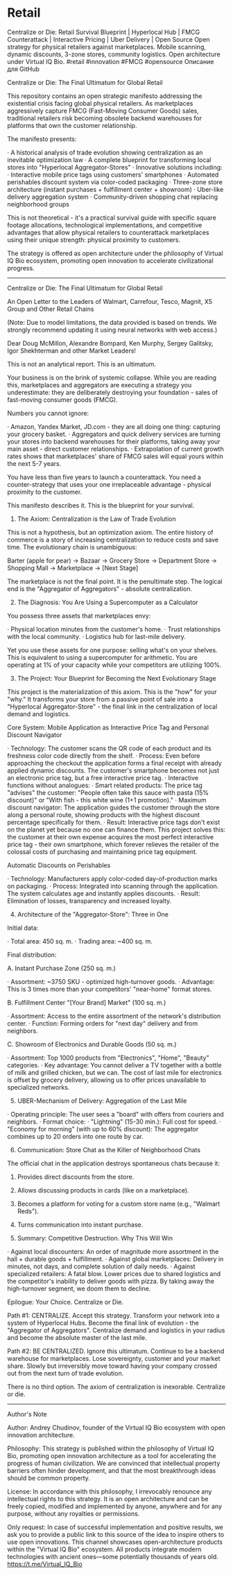 # Retail
Centralize or Die: Retail Survival Blueprint | Hyperlocal Hub | FMCG Counterattack | Interactive Pricing | Uber Delivery | Open Source  Open strategy for physical retailers against marketplaces. Mobile scanning, dynamic discounts, 3-zone stores, community logistics. Open architecture under Virtual IQ Bio.  #retail #innovation #FMCG #opensource
Описание для GitHub

Centralize or Die: The Final Ultimatum for Global Retail

This repository contains an open strategic manifesto addressing the existential crisis facing global physical retailers. As marketplaces aggressively capture FMCG (Fast-Moving Consumer Goods) sales, traditional retailers risk becoming obsolete backend warehouses for platforms that own the customer relationship.

The manifesto presents:

· A historical analysis of trade evolution showing centralization as an inevitable optimization law
· A complete blueprint for transforming local stores into "Hyperlocal Aggregator-Stores"
· Innovative solutions including:
  · Interactive mobile price tags using customers' smartphones
  · Automated perishables discount system via color-coded packaging
  · Three-zone store architecture (instant purchases + fulfillment center + showroom)
  · Uber-like delivery aggregation system
  · Community-driven shopping chat replacing neighborhood groups

This is not theoretical - it's a practical survival guide with specific square footage allocations, technological implementations, and competitive advantages that allow physical retailers to counterattack marketplaces using their unique strength: physical proximity to customers.

The strategy is offered as open architecture under the philosophy of Virtual IQ Bio ecosystem, promoting open innovation to accelerate civilizational progress.

---

Centralize or Die: The Final Ultimatum for Global Retail

An Open Letter to the Leaders of Walmart, Carrefour, Tesco, Magnit, X5 Group and Other Retail Chains

(Note: Due to model limitations, the data provided is based on trends. We strongly recommend updating it using neural networks with web access.)

Dear Doug McMillon, Alexandre Bompard, Ken Murphy, Sergey Galitsky, Igor Shekhterman and other Market Leaders!

This is not an analytical report. This is an ultimatum.

Your business is on the brink of systemic collapse. While you are reading this, marketplaces and aggregators are executing a strategy you underestimate: they are deliberately destroying your foundation - sales of fast-moving consumer goods (FMCG).

Numbers you cannot ignore:

· Amazon, Yandex Market, JD.com - they are all doing one thing: capturing your grocery basket.
· Aggregators and quick delivery services are turning your stores into backend warehouses for their platforms, taking away your main asset - direct customer relationships.
· Extrapolation of current growth rates shows that marketplaces' share of FMCG sales will equal yours within the next 5-7 years.

You have less than five years to launch a counterattack. You need a counter-strategy that uses your one irreplaceable advantage - physical proximity to the customer.

This manifesto describes it. This is the blueprint for your survival.

1. The Axiom: Centralization is the Law of Trade Evolution

This is not a hypothesis, but an optimization axiom. The entire history of commerce is a story of increasing centralization to reduce costs and save time. The evolutionary chain is unambiguous:

Barter (apple for pear) → Bazaar → Grocery Store → Department Store → Shopping Mall → Marketplace → [Next Stage]

The marketplace is not the final point. It is the penultimate step. The logical end is the "Aggregator of Aggregators" - absolute centralization.

2. The Diagnosis: You Are Using a Supercomputer as a Calculator

You possess three assets that marketplaces envy:

· Physical location minutes from the customer's home.
· Trust relationships with the local community.
· Logistics hub for last-mile delivery.

Yet you use these assets for one purpose: selling what's on your shelves. This is equivalent to using a supercomputer for arithmetic. You are operating at 1% of your capacity while your competitors are utilizing 100%.

3. The Project: Your Blueprint for Becoming the Next Evolutionary Stage

This project is the materialization of this axiom. This is the "how" for your "why." It transforms your store from a passive point of sale into a "Hyperlocal Aggregator-Store" - the final link in the centralization of local demand and logistics.

Core System: Mobile Application as Interactive Price Tag and Personal Discount Navigator

· Technology: The customer scans the QR code of each product and its freshness color code directly from the shelf.
· Process: Even before approaching the checkout the application forms a final receipt with already applied dynamic discounts. The customer's smartphone becomes not just an electronic price tag, but a free interactive price tag.
· Interactive functions without analogues:
  · Smart related products: The price tag "advises" the customer: "People often take this sauce with pasta (15% discount)" or "With fish - this white wine (1+1 promotion)."
  · Maximum discount navigator: The application guides the customer through the store along a personal route, showing products with the highest discount percentage specifically for them.
· Result: Interactive price tags don't exist on the planet yet because no one can finance them. This project solves this: the customer at their own expense acquires the most perfect interactive price tag - their own smartphone, which forever relieves the retailer of the colossal costs of purchasing and maintaining price tag equipment.

Automatic Discounts on Perishables

· Technology: Manufacturers apply color-coded day-of-production marks on packaging.
· Process: Integrated into scanning through the application. The system calculates age and instantly applies discounts.
· Result: Elimination of losses, transparency and increased loyalty.

4. Architecture of the "Aggregator-Store": Three in One

Initial data:

· Total area: 450 sq. m.
· Trading area: ~400 sq. m.

Final distribution:

A. Instant Purchase Zone (250 sq. m.)

· Assortment: ~3750 SKU - optimized high-turnover goods.
· Advantage: This is 3 times more than your competitors' "near-home" format stores.

B. Fulfillment Center "[Your Brand] Market" (100 sq. m.)

· Assortment: Access to the entire assortment of the network's distribution center.
· Function: Forming orders for "next day" delivery and from neighbors.

C. Showroom of Electronics and Durable Goods (50 sq. m.)

· Assortment: Top 1000 products from "Electronics", "Home", "Beauty" categories.
· Key advantage: You cannot deliver a TV together with a bottle of milk and grilled chicken, but we can. The cost of last mile for electronics is offset by grocery delivery, allowing us to offer prices unavailable to specialized networks.

5. UBER-Mechanism of Delivery: Aggregation of the Last Mile

· Operating principle: The user sees a "board" with offers from couriers and neighbors.
· Format choice:
  · "Lightning" (15-30 min.): Full cost for speed.
  · "Economy for morning" (with up to 60% discount): The aggregator combines up to 20 orders into one route by car.

6. Communication: Store Chat as the Killer of Neighborhood Chats

The official chat in the application destroys spontaneous chats because it:

1. Provides direct discounts from the store.
2. Allows discussing products in cards (like on a marketplace).
3. Becomes a platform for voting for a custom store name (e.g., "Walmart Reds").
4. Turns communication into instant purchase.

7. Summary: Competitive Destruction. Why This Will Win

· Against local discounters: An order of magnitude more assortment in the hall + durable goods + fulfillment.
· Against global marketplaces: Delivery in minutes, not days, and complete solution of daily needs.
· Against specialized retailers: A fatal blow. Lower prices due to shared logistics and the competitor's inability to deliver goods with pizza. By taking away the high-turnover segment, we doom them to decline.

Epilogue: Your Choice. Centralize or Die.

Path #1: CENTRALIZE. Accept this strategy. Transform your network into a system of Hyperlocal Hubs. Become the final link of evolution - the "Aggregator of Aggregators". Centralize demand and logistics in your radius and become the absolute master of the last mile.

Path #2: BE CENTRALIZED. Ignore this ultimatum. Continue to be a backend warehouse for marketplaces. Lose sovereignty, customer and your market share. Slowly but irreversibly move toward having your company crossed out from the next turn of trade evolution.

There is no third option. The axiom of centralization is inexorable.
Centralize or die.

---

Author's Note

Author: Andrey Chudinov, founder of the Virtual IQ Bio ecosystem with open innovation architecture.

Philosophy: This strategy is published within the philosophy of Virtual IQ Bio, promoting open innovation architecture as a tool for accelerating the progress of human civilization. We are convinced that intellectual property barriers often hinder development, and that the most breakthrough ideas should be common property.

License: In accordance with this philosophy, I irrevocably renounce any intellectual rights to this strategy. It is an open architecture and can be freely copied, modified and implemented by anyone, anywhere and for any purpose, without any royalties or permissions.

Only request: In case of successful implementation and positive results, we ask you to provide a public link to this source of the idea to inspire others to use open innovations.
This channel showcases open-architecture products within the "Virtual IQ Bio" ecosystem. All products integrate modern technologies with ancient ones—some potentially thousands of years old.
https://t.me/Virtual_IQ_Bio
